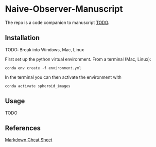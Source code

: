 # Naive-Observer-Manuscript

The repo is a code companion to manuscript [TODO](https://www.google.com).

## Installation

TODO: Break into Windows, Mac, Linux

First set up the python virtual environment. From a terminal (Mac, Linux): 

```shell
conda env create -f environment.yml
```

In the terminal you can then activate the environment with 

```shell
conda activate spheroid_images
```

## Usage

TODO

## References

[Markdown Cheat Sheet](https://www.markdownguide.org/cheat-sheet/)
